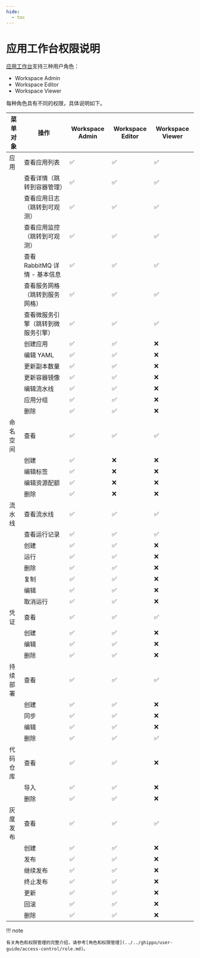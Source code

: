 ```yaml
---
hide:
  - toc
---
```


# 应用工作台权限说明

[应用工作台](index.md)支持三种用户角色：

- Workspace Admin
- Workspace Editor
- Workspace Viewer

每种角色具有不同的权限，具体说明如下。

<!--
有权限使用`✅`，无权限使用`❌`
-->

| 菜单对象 | 操作                               | Workspace Admin | Workspace Editor | Workspace Viewer |
| -------- | ---------------------------------- | --------------- | ---------------- | ---------------- |
| 应用     | 查看应用列表                       | ✅         | ✅          | ✅          |
|          | 查看详情（跳转到容器管理）         | ✅         | ✅          | ✅          |
|          | 查看应用日志（跳转到可观测）       | ✅         | ✅          | ✅          |
|          | 查看应用监控（跳转到可观测）       | ✅         | ✅          | ✅          |
|          | 查看 RabbitMQ 详情 - 基本信息      | ✅         | ✅          | ✅          |
|          | 查看服务网格（跳转到服务网格）     | ✅         | ✅          | ✅          |
|          | 查看微服务引擎（跳转到微服务引擎） | ✅         | ✅          | ✅          |
|          | 创建应用                           | ✅         | ✅          | ❌          |
|          | 编辑 YAML                          | ✅         | ✅          | ❌          |
|          | 更新副本数量                       | ✅         | ✅          | ❌          |
|          | 更新容器镜像                       | ✅         | ✅          | ❌          |
|          | 编辑流水线                         | ✅         | ✅          | ❌          |
|          | 应用分组                           | ✅         | ✅          | ❌          |
|          | 删除                               | ✅         | ✅          | ❌          |
| 命名空间 | 查看                               | ✅         | ✅          | ✅          |
|          | 创建                               | ✅         | ❌          | ❌          |
|          | 编辑标签                           | ✅         | ❌          | ❌          |
|          | 编辑资源配额                       | ✅         | ❌          | ❌          |
|          | 删除                               | ✅         | ❌          | ❌          |
| 流水线   | 查看流水线                         | ✅         | ✅          | ✅          |
|          | 查看运行记录                       | ✅         | ✅          | ✅          |
|          | 创建                               | ✅         | ✅          | ❌          |
|          | 运行                               | ✅         | ✅          | ❌          |
|          | 删除                               | ✅         | ✅          | ❌          |
|          | 复制                               | ✅         | ✅          | ❌          |
|          | 编辑                               | ✅         | ✅          | ❌          |
|          | 取消运行                           | ✅         | ✅          | ❌          |
| 凭证     | 查看                               | ✅         | ✅          | ✅          |
|          | 创建                               | ✅         | ✅          | ❌          |
|          | 编辑                               | ✅         | ✅          | ❌          |
|          | 删除                               | ✅         | ✅          | ❌          |
| 持续部署 | 查看                               | ✅         | ✅          | ✅          |
|          | 创建                               | ✅         | ✅          | ❌          |
|          | 同步                               | ✅         | ✅          | ❌          |
|          | 编辑                               | ✅         | ✅          | ❌          |
|          | 删除                               | ✅         | ✅          | ✅          |
| 代码仓库 | 查看                               | ✅         | ✅          | ❌          |
|          | 导入                               | ✅         | ✅          | ❌          |
|          | 删除                               | ✅         | ✅          | ❌          |
| 灰度发布 | 查看                               | ✅         | ✅          | ✅          |
|          | 创建                               | ✅         | ✅          | ❌          |
|          | 发布                               | ✅         | ✅          | ❌          |
|          | 继续发布                           | ✅         | ✅          | ❌          |
|          | 终止发布                           | ✅         | ✅          | ❌          |
|          | 更新                               | ✅         | ✅          | ❌          |
|          | 回滚                               | ✅         | ✅          | ❌          |
|          | 删除                               | ✅         | ✅          | ❌          |

!!! note

    有关角色和权限管理的完整介绍，请参考[角色和权限管理](../../ghippo/user-guide/access-control/role.md)。
